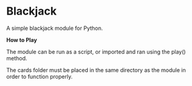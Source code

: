 # Blackjack
A simple blackjack module for Python.

**How to Play**

The module can be run as a script, or imported and ran using the play() method.

The cards folder must be placed in the same directory as the module in order to function properly.

